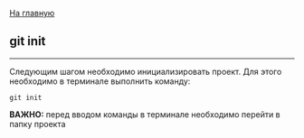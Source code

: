[На главную](readme.md)

## git init
---
Следующим шагом необходимо инициализировать проект. Для этого необходимо в терминале выполнить команду:

```bash=
git init
```

**ВАЖНО:** перед вводом команды в терминале необходимо перейти в папку проекта